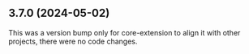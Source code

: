## 3.7.0 (2024-05-02)

This was a version bump only for core-extension to align it with other projects, there were no code changes.
